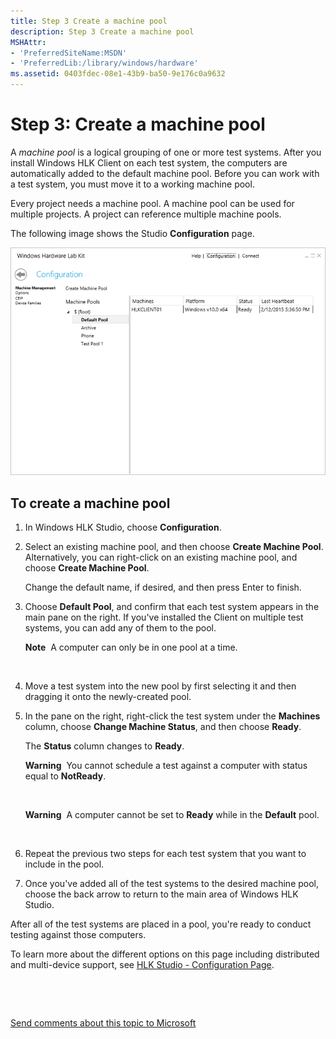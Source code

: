 ```yaml
---
title: Step 3 Create a machine pool
description: Step 3 Create a machine pool
MSHAttr:
- 'PreferredSiteName:MSDN'
- 'PreferredLib:/library/windows/hardware'
ms.assetid: 0403fdec-08e1-43b9-ba50-9e176c0a9632
---
```


# Step 3: Create a machine pool


A *machine pool* is a logical grouping of one or more test systems. After you install Windows HLK Client on each test system, the computers are automatically added to the default machine pool. Before you can work with a test system, you must move it to a working machine pool.

Every project needs a machine pool. A machine pool can be used for multiple projects. A project can reference multiple machine pools.

The following image shows the Studio **Configuration** page.

![hlk studio configuration page](images/hlk-studio-configuration-page.png)

## <span id="To_create_a_machine_pool"></span><span id="to_create_a_machine_pool"></span><span id="TO_CREATE_A_MACHINE_POOL"></span>To create a machine pool


1.  In Windows HLK Studio, choose **Configuration**.

2.  Select an existing machine pool, and then choose **Create Machine Pool**. Alternatively, you can right-click on an existing machine pool, and choose **Create Machine Pool**.

    Change the default name, if desired, and then press Enter to finish.

3.  Choose **Default Pool**, and confirm that each test system appears in the main pane on the right. If you've installed the Client on multiple test systems, you can add any of them to the pool.

    **Note**  A computer can only be in one pool at a time.

     

4.  Move a test system into the new pool by first selecting it and then dragging it onto the newly-created pool.

5.  In the pane on the right, right-click the test system under the **Machines** column, choose **Change Machine Status**, and then choose **Ready**.

    The **Status** column changes to **Ready**.

    **Warning**  You cannot schedule a test against a computer with status equal to **NotReady**.

     

    **Warning**  A computer cannot be set to **Ready** while in the **Default** pool.

     

6.  Repeat the previous two steps for each test system that you want to include in the pool.

7.  Once you've added all of the test systems to the desired machine pool, choose the back arrow to return to the main area of Windows HLK Studio.

After all of the test systems are placed in a pool, you're ready to conduct testing against those computers.

To learn more about the different options on this page including distributed and multi-device support, see [HLK Studio - Configuration Page](p_hlk.hlk_studio___configuration_page).

 

 

[Send comments about this topic to Microsoft](mailto:wsddocfb@microsoft.com?subject=Documentation%20feedback%20%5Bp_sxs_hlk\p_sxs_hlk%5D:%20Step%203:%20Create%20a%20machine%20pool%20%20RELEASE:%20%288/1/2017%29&body=%0A%0APRIVACY%20STATEMENT%0A%0AWe%20use%20your%20feedback%20to%20improve%20the%20documentation.%20We%20don't%20use%20your%20email%20address%20for%20any%20other%20purpose,%20and%20we'll%20remove%20your%20email%20address%20from%20our%20system%20after%20the%20issue%20that%20you're%20reporting%20is%20fixed.%20While%20we're%20working%20to%20fix%20this%20issue,%20we%20might%20send%20you%20an%20email%20message%20to%20ask%20for%20more%20info.%20Later,%20we%20might%20also%20send%20you%20an%20email%20message%20to%20let%20you%20know%20that%20we've%20addressed%20your%20feedback.%0A%0AFor%20more%20info%20about%20Microsoft's%20privacy%20policy,%20see%20http://privacy.microsoft.com/en-us/default.aspx. "Send comments about this topic to Microsoft")




